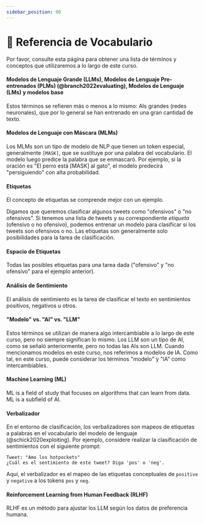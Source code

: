 ```yaml
---
sidebar_position: 90
---
```


# 📙 Referencia de Vocabulario

Por favor, consulte esta página para obtener una lista de términos y conceptos que utilizaremos a lo largo de este curso.

#### Modelos de Lenguaje Grande (LLMs), Modelos de Lenguaje Pre-entrenados (PLMs) (@branch2022evaluating), Modelos de Lenguaje (LMs) y modelos base

Estos términos se refieren más o menos a lo mismo: AIs grandes (redes neuronales), que por lo general se han entrenado en una gran cantidad de texto.

#### Modelos de Lenguaje con Máscara (MLMs)

Los MLMs son un tipo de modelo de NLP que tienen un token especial, generalmente `[MASK]`, que se sustituye por una palabra del vocabulario. El modelo luego predice la palabra que se enmascaró. Por ejemplo, si la oración es "El perro está [MASK] al gato", el modelo predecirá "persiguiendo" con alta probabilidad.

#### Etiquetas

El concepto de etiquetas se comprende mejor con un ejemplo.

Digamos que queremos clasificar algunos tweets como "ofensivos" o "no ofensivos". Si tenemos una lista de tweets y su correspondiente *etiqueta* (ofensivo o no ofensivo), podemos entrenar un modelo para clasificar si los tweets son ofensivos o no. Las etiquetas son generalmente solo posibilidades para la tarea de clasificación.

#### Espacio de Etiquetas

Todas las posibles etiquetas para una tarea dada ("ofensivo" y "no ofensivo" para el ejemplo anterior).

#### Análisis de Sentimiento

El análisis de sentimiento es la tarea de clasificar el texto en sentimientos positivos, negativos u otros.

#### "Modelo" vs. "AI" vs. "LLM"

Estos términos se utilizan de manera algo intercambiable a lo largo de este curso, pero no siempre significan lo mismo. Los LLM son un tipo de AI, como se señaló anteriormente, pero no todas las AIs son LLM. Cuando mencionamos modelos en este curso, nos referimos a modelos de IA. Como tal, en este curso, puede considerar los términos "modelo" y "IA" como intercambiables.

#### Machine Learning (ML)

ML is a field of study that focuses on algorithms that can learn from data. ML is a subfield of AI.

#### Verbalizador

En el entorno de clasificación, los verbalizadores son mapeos de etiquetas a palabras en el vocabulario del modelo de lenguaje (@schick2020exploiting). Por ejemplo, considere realizar la clasificación de sentimientos con el siguiente prompt:

```text
Tweet: "Amo los hotpockets"
¿Cuál es el sentimiento de este tweet? Diga 'pos' o 'neg'.
```

Aquí, el verbalizador es el mapeo de las etiquetas conceptuales de `positive` y `negative` a los tokens `pos` y `neg`.

#### Reinforcement Learning from Human Feedback (RLHF)

RLHF es un método para ajustar los LLM según los datos de preferencia humana.

<!-- %%RemarkAutoGlossary::list_all%% -->
